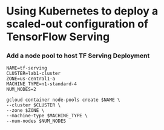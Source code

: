 # Using Kubernetes to deploy a scaled-out configuration of TensorFlow Serving

### Add a node pool to host TF Serving Deployment
```
NAME=tf-serving
CLUSTER=lab1-cluster
ZONE=us-central1-a
MACHINE_TYPE=n1-standard-4
NUM_NODES=2

gcloud container node-pools create $NAME \
--cluster $CLUSTER \
--zone $ZONE \
--machine-type $MACHINE_TYPE \
--num-nodes $NUM_NODES

```


